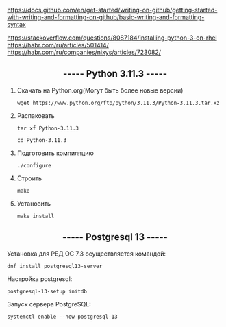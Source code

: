 https://docs.github.com/en/get-started/writing-on-github/getting-started-with-writing-and-formatting-on-github/basic-writing-and-formatting-syntax <br>

https://stackoverflow.com/questions/8087184/installing-python-3-on-rhel <br>
https://habr.com/ru/articles/501414/ <br>
https://habr.com/ru/companies/nixys/articles/723082/ <br>

<h2 align="center"> ----- Python 3.11.3 ----- </h2>

1. Скачать на Python.org(Могут быть более новые версии)
   
   ` wget https://www.python.org/ftp/python/3.11.3/Python-3.11.3.tar.xz `
2. Распаковать
   
   ` tar xf Python-3.11.3 ` 

   ` cd Python-3.11.3 `
3. Подготовить компиляцию
   
   ` ./configure `
4. Строить
   
   ` make `
5. Установить
   
   ` make install `

<h2 align="center"> ----- Postgresql 13 -----  </h2>

Установка для РЕД ОС 7.3 осуществляется командой:

` dnf install postgresql13-server `

Настройка postgresql:

` postgresql-13-setup initdb `

Запуск сервера PostgreSQL:

` systemctl enable --now postgresql-13 `